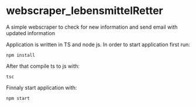 # webscraper_lebensmittelRetter
A simple webscraper to check for new information and send email with updated information

Application is written in TS and node js. In order to start application first run:

`npm install`

After that compile ts to js with:

`tsc`

Finnaly start application with:

`npm start`
